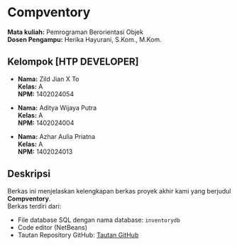 # Compventory  
**Mata kuliah:** Pemrograman Berorientasi Objek  
**Dosen Pengampu:** Herika Hayurani, S.Kom., M.Kom.

## Kelompok [HTP DEVELOPER]  
- **Nama:** Zild Jian X To  
  **Kelas:** A  
  **NPM:** 1402024054  

- **Nama:** Aditya Wijaya Putra  
  **Kelas:** A  
  **NPM:** 1402024004  

- **Nama:** Azhar Aulia Priatna  
  **Kelas:** A  
  **NPM:** 1402024013  

## Deskripsi  
Berkas ini menjelaskan kelengkapan berkas proyek akhir kami yang berjudul **Compventory**.  
Berkas terdiri dari:  
- File database SQL dengan nama database: `inventorydb`  
- Code editor (NetBeans)  
- Tautan Repository GitHub: [Tautan GitHub](https://github.com/yandevxxx/Compventory.main)

